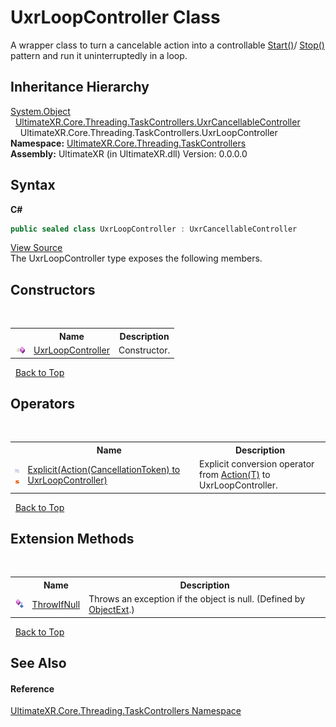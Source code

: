 # UxrLoopController Class
 

A wrapper class to turn a cancelable action into a controllable <a href="M_UltimateXR_Core_Threading_TaskControllers_UxrCancellableController_Start">Start()</a>/ <a href="M_UltimateXR_Core_Threading_TaskControllers_UxrCancellableController_Stop">Stop()</a> pattern and run it uninterruptedly in a loop.


## Inheritance Hierarchy
<a href="https://docs.microsoft.com/dotnet/api/system.object" target="_blank" rel="noopener noreferrer">System.Object</a><br />&nbsp;&nbsp;<a href="T_UltimateXR_Core_Threading_TaskControllers_UxrCancellableController">UltimateXR.Core.Threading.TaskControllers.UxrCancellableController</a><br />&nbsp;&nbsp;&nbsp;&nbsp;UltimateXR.Core.Threading.TaskControllers.UxrLoopController<br />
**Namespace:**&nbsp;<a href="N_UltimateXR_Core_Threading_TaskControllers">UltimateXR.Core.Threading.TaskControllers</a><br />**Assembly:**&nbsp;UltimateXR (in UltimateXR.dll) Version: 0.0.0.0

## Syntax

**C#**<br />
``` C#
public sealed class UxrLoopController : UxrCancellableController
```

<a href="UltimateXR/Scripts/Core/Threading/TaskControllers/UxrLoopController.cs" rel="noopener noreferrer" title="View the source code">View Source</a><br />
The UxrLoopController type exposes the following members.


## Constructors
&nbsp;<table><tr><th></th><th>Name</th><th>Description</th></tr><tr><td>![Public method](media/pubmethod.gif "Public method")</td><td><a href="M_UltimateXR_Core_Threading_TaskControllers_UxrLoopController__ctor">UxrLoopController</a></td><td>
Constructor.</td></tr></table>&nbsp;
<a href="#uxrloopcontroller-class">Back to Top</a>

## Operators
&nbsp;<table><tr><th></th><th>Name</th><th>Description</th></tr><tr><td>![Public operator](media/puboperator.gif "Public operator")![Static member](media/static.gif "Static member")</td><td><a href="M_UltimateXR_Core_Threading_TaskControllers_UxrLoopController_op_Explicit">Explicit(Action(CancellationToken) to UxrLoopController)</a></td><td>
Explicit conversion operator from <a href="https://docs.microsoft.com/dotnet/api/system.action-1" target="_blank" rel="noopener noreferrer">Action(T)</a> to UxrLoopController.</td></tr></table>&nbsp;
<a href="#uxrloopcontroller-class">Back to Top</a>

## Extension Methods
&nbsp;<table><tr><th></th><th>Name</th><th>Description</th></tr><tr><td>![Public Extension Method](media/pubextension.gif "Public Extension Method")</td><td><a href="M_UltimateXR_Extensions_System_ObjectExt_ThrowIfNull">ThrowIfNull</a></td><td>
Throws an exception if the object is null.
 (Defined by <a href="T_UltimateXR_Extensions_System_ObjectExt">ObjectExt</a>.)</td></tr></table>&nbsp;
<a href="#uxrloopcontroller-class">Back to Top</a>

## See Also


#### Reference
<a href="N_UltimateXR_Core_Threading_TaskControllers">UltimateXR.Core.Threading.TaskControllers Namespace</a><br />
